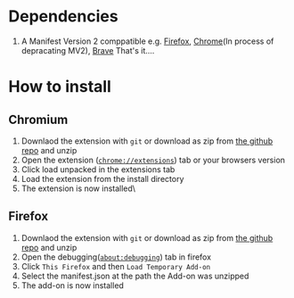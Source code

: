 # Dependencies
1. A Manifest Version 2 comppatible e.g. [Firefox](https://www.mozilla.org/en-GB/firefox/new/), [Chrome](https://www.google.com/intl/en_uk/chrome/)(In process of depracating MV2), [Brave](https://brave.com/)
That's it....

# How to install
## Chromium
1. Downlaod the extension with `git` or download as zip from [the github repo](https://github.com/OziumPutares/InversityBrocoliToBurgers) and unzip
2. Open the extension ([`chrome://extensions`](chrome://extensions)) tab or your browsers version
3. Click load unpacked in the extensions tab
4. Load the extension from the install directory
5. The extension is now installed\
## Firefox
1. Downlaod the extension with `git` or download as zip from [the github repo](https://github.com/OziumPutares/InversityBrocoliToBurgers) and unzip
2. Open the debugging([`about:debugging`](about:debugging)) tab in firefox
3. Click `This Firefox` and then `Load Temporary Add-on`
4. Select the manifest.json at the path the Add-on was unzipped
5. The add-on is now installed
